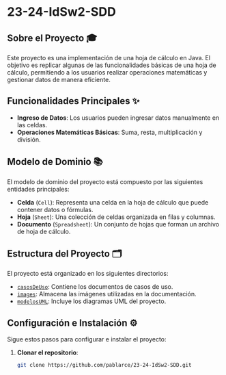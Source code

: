 
# 23-24-IdSw2-SDD

## Sobre el Proyecto 🎓

Este proyecto es una implementación de una hoja de cálculo en Java. El objetivo es replicar algunas de las funcionalidades básicas de una hoja de cálculo, permitiendo a los usuarios realizar operaciones matemáticas y gestionar datos de manera eficiente.

## Funcionalidades Principales ✨

- **Ingreso de Datos**: Los usuarios pueden ingresar datos manualmente en las celdas.
- **Operaciones Matemáticas Básicas**: Suma, resta, multiplicación y división.

## Modelo de Dominio 📚

El modelo de dominio del proyecto está compuesto por las siguientes entidades principales:

- **Celda** (`Cell`): Representa una celda en la hoja de cálculo que puede contener datos o fórmulas.
- **Hoja** (`Sheet`): Una colección de celdas organizada en filas y columnas.
- **Documento** (`Spreadsheet`): Un conjunto de hojas que forman un archivo de hoja de cálculo.

## Estructura del Proyecto 🗂️

El proyecto está organizado en los siguientes directorios:

- [`casosDeUso`](casosDeUso): Contiene los documentos de casos de uso.
- [`images`](images): Almacena las imágenes utilizadas en la documentación.
- [`modelosUML`](modelosUML): Incluye los diagramas UML del proyecto.


## Configuración e Instalación ⚙️

Sigue estos pasos para configurar e instalar el proyecto:

1. **Clonar el repositorio**:
   ```sh
   git clone https://github.com/pablarce/23-24-IdSw2-SDD.git
